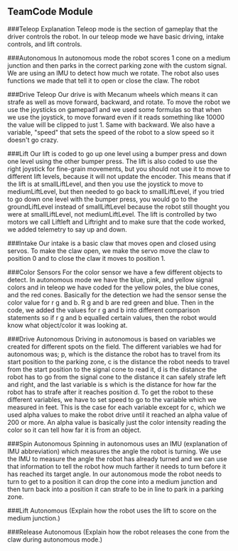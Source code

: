 ## TeamCode Module

###Teleop Explanation
Teleop mode is the section of gameplay that the driver controls the robot.
In our teleop mode we have basic driving, intake controls, and lift controls.

###Autonomous
In autonomous mode the robot scores 1 cone on a medium junction and then parks in the correct parking zone with the custom signal.
We are using an IMU to detect how much we rotate. The robot also uses functions we made that tell it to open or close the claw. The robot

###Drive Teleop
Our drive is with Mecanum wheels which means it can strafe as well as move forward, backward, and rotate.
To move the robot we use the joysticks on gamepad1 and we used some formulas so that when we use the joystick,
to move forward even if it reads something like 10000 the value will be clipped to just 1. Same with backward.
We also have a variable, "speed" that sets the speed of the robot to a slow speed so it doesn't go crazy.

###Lift
Our lift is coded to go up one level using a bumper press and down one level using the other bumper press.
The lift is also coded to use the right joystick for fine-grain movements, but you should not use it to move to different lift levels, because it will not update the encoder.
This means that if the lift is at smallLiftLevel, and then you use the joystick to move to mediumLiftLevel, but then needed to go back to smallLiftLevel, if you tried to go down one level with the bumper press, you would go to the groundLiftLevel instead of smallLiftLevel because the robot still thought you were at smallLiftLevel, not mediumLiftLevel.
The lift is controlled by two motors we call Liftleft and Liftright and to make sure that the code worked, we added telemetry to say up and down.

###Intake
Our intake is a basic claw that moves open and closed using servos.
To make the claw open, we make the servo move the claw to position 0 and to close the claw it moves to position 1.

###Color Sensors
For the color sensor we have a few different objects to detect.
In autonomous mode we have the blue, pink, and yellow signal colors and in teleop we have coded for the yellow poles,
the blue cones, and the red cones. Basically for the detection we had the sensor sense the color value for r g and b.
R g and b are red green and blue. Then in the code, we added the values for r g and b into different comparison statements
 so if r g and b equalled certain values, then the robot would know what object/color it was looking at.

###Drive Autonomous
Driving in autonomous is based on variables we created for different spots on the field.
The different variables we had for autonomous was; p, which is the distance the robot has to travel from its start position to the parking zone,
c is the distance the robot needs to travel from the start position to the signal cone to read it,
d is the distance the robot has to go from the signal cone to the distance it can safely strafe left and right,
and the last variable is s which is the distance for how far the robot has to strafe after it reaches position d.
To get the robot to these different variables, we have to set speed to go to the variable which we measured in feet.
This is the case for each variable except for c, which we used alpha values to make the robot drive until it reached an alpha value of 200
or more. An alpha value is basically just the color intensity reading the color so it can tell how far it is from an object.

###Spin Autonomous
Spinning in autonomous uses an IMU (explanation of IMU abbreviation) which measures the angle the robot is turning. We use the IMU to measure the angle the robot has already turned and we can use that information to tell the robot how much farther it needs to turn before it has reached its target angle. In our autonomous mode the robot needs to turn to get to a position it can drop the cone into a medium junction and then turn back into a position it can strafe to be in line to park in a parking zone.

###Lift Autonomous
(Explain how the robot uses the lift to score on the medium junction.)

###Release Autonomous
(Explain how the robot releases the cone from the claw during autonomous mode.)

###